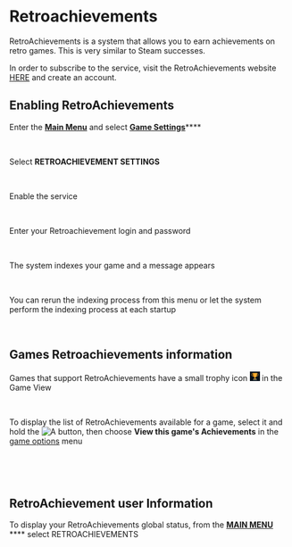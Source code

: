 # Retroachievements

RetroAchievements is a system that allows you to earn achievements on retro games. This is very similar to Steam successes.

In order to subscribe to the service, visit the RetroAchievements website [HERE](https://retroachievements.org/) and create an account.

## Enabling RetroAchievements

Enter the [**Main Menu**](../navigation/main-menu.md) and select [**Game Settings**](../navigation/main-menu.md#game-settings)****

<figure><img src="https://i.imgur.com/BaBOnEZ.png" alt=""><figcaption></figcaption></figure>

Select **RETROACHIEVEMENT SETTINGS**

<figure><img src="https://i.imgur.com/rkPSoxl.png" alt=""><figcaption></figcaption></figure>

Enable the service

<figure><img src="https://i.imgur.com/DeHj7lu.png" alt=""><figcaption></figcaption></figure>

Enter your Retroachievement login and password

<figure><img src="https://i.imgur.com/FRZYYHN.png" alt=""><figcaption></figcaption></figure>

The system indexes your game and a message appears

<figure><img src="https://i.imgur.com/y1GxYJh.png" alt=""><figcaption></figcaption></figure>

You can rerun the indexing process from this menu or let the system perform the indexing process at each startup

<figure><img src="https://i.imgur.com/t90a8qr.png" alt=""><figcaption></figcaption></figure>

## Games Retroachievements information

Games that support RetroAchievements have a small trophy icon ![](../.gitbook/assets/image.png) in the Game View

<figure><img src="https://i.imgur.com/L980WZO.png" alt=""><figcaption></figcaption></figure>

To display the list of RetroAchievements available for a game, select it and hold the ![A](<../.gitbook/assets/image (1) (2) (1).png>) button, then choose **View this game's Achievements** in the [game options](../navigation/game-options.md) menu

<figure><img src="https://i.imgur.com/vzUd3Qm.png" alt=""><figcaption></figcaption></figure>

<figure><img src="https://i.imgur.com/yyic77u.png" alt=""><figcaption></figcaption></figure>

## RetroAchievement user Information

To display your RetroAchievements global status, from the [**MAIN MENU**](../navigation/main-menu.md) **** select RETROACHIEVEMENTS

<figure><img src="https://i.imgur.com/sPPAnUU.png" alt=""><figcaption></figcaption></figure>

<figure><img src="https://i.imgur.com/NoYPtIb.png" alt=""><figcaption></figcaption></figure>
